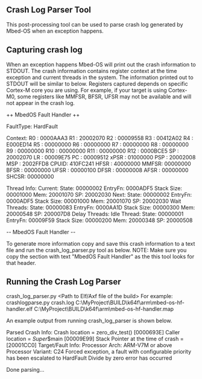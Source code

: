 ## Crash Log Parser Tool
This post-processing tool can be used to parse crash log generated by Mbed-OS when an exception happens. 

## Capturing crash log
When an exception happens Mbed-OS will print out the crash information to STDOUT.
The crash information contains register context at the time exception and current threads in the system.
The information printed out to STDOUT will be similar to below. Registers captured depends on specific
Cortex-M core you are using. For example, if your target is using Cortex-M0, some registers like 
MMFSR, BFSR, UFSR may not be available and will not appear in the crash log.

++ MbedOS Fault Handler ++

FaultType: HardFault

Context:
R0   : 0000AAA3
R1   : 20002070
R2   : 00009558
R3   : 00412A02
R4   : E000ED14
R5   : 00000000
R6   : 00000000
R7   : 00000000
R8   : 00000000
R9   : 00000000
R10  : 00000000
R11  : 00000000
R12  : 0000BCE5
SP   : 20002070
LR   : 00009E75
PC   : 00009512
xPSR : 01000000
PSP  : 20002008
MSP  : 2002FFD8
CPUID: 410FC241
HFSR : 40000000
MMFSR: 00000000
BFSR : 00000000
UFSR : 00000100
DFSR : 00000008
AFSR : 00000000
SHCSR: 00000000

Thread Info:
Current:
State: 00000002 EntryFn: 0000ADF5 Stack Size: 00001000 Mem: 20001070 SP: 20002030
Next:
State: 00000002 EntryFn: 0000ADF5 Stack Size: 00001000 Mem: 20001070 SP: 20002030
Wait Threads:
State: 00000083 EntryFn: 0000AA1D Stack Size: 00000300 Mem: 20000548 SP: 200007D8
Delay Threads:
Idle Thread:
State: 00000001 EntryFn: 00009F59 Stack Size: 00000200 Mem: 20000348 SP: 20000508

-- MbedOS Fault Handler --


To generate more information copy and save this crash information to a text file and run the crash_log_parser.py tool as below.
NOTE: Make sure you copy the section with text "MbedOS Fault Handler" as the this tool looks for that header.

## Running the Crash Log Parser
crash_log_parser.py <Path to Crash log> <Path to Elf/Axf file of the build> <Path to Map file of the build>
For example:
crashlogparse.py crash.log C:\MyProject\BUILD\k64f\arm\mbed-os-hf-handler.elf C:\MyProject\BUILD\k64f\arm\mbed-os-hf-handler.map

An example output from running crash_log_parser is shown below.

Parsed Crash Info:
        Crash location = zero_div_test() [0000693E]
        Caller location = $Super$$main [00009E99]
        Stack Pointer at the time of crash = [20001CC0]
        Target/Fault Info:
                Processor Arch: ARM-V7M or above
                Processor Variant: C24
                Forced exception, a fault with configurable priority has been escalated to HardFault
                Divide by zero error has occurred

Done parsing...

